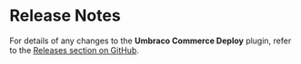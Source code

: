 # Release Notes

For details of any changes to the **Umbraco Commerce Deploy** plugin, refer to the [Releases section on GitHub](https://github.com/umbraco/Umbraco.Commerce.Deploy/releases).